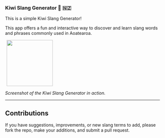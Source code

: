 ### Kiwi Slang Generator 🥝 🇳🇿

This is a simple Kiwi Slang Generator! 

This app offers a fun and interactive way to discover and learn slang words and phrases commonly used in Aoatearoa.

<img src="/app/src/main/res/drawable/app_ui.gif" width="150" hspace="5">

*Screenshot of the Kiwi Slang Generator in action.*

---
## Contributions

If you have suggestions, improvements, or new slang terms to add, please fork the repo, make your additions, and submit a pull request.

